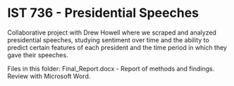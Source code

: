 # IST 736 - Presidential Speeches
Collaborative project with Drew Howell where we scraped and analyzed presidential speeches, studying sentiment over time and the ability to predict certain features of each president and the time period in which they gave their speeches.

Files in this folder:
Final_Report.docx - Report of methods and findings. Review with Microsoft Word.
  
  
